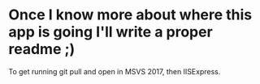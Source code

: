 # Once I know more about where this app is going I'll write a proper readme ;)
To get running git pull and open in MSVS 2017, then IISExpress.
